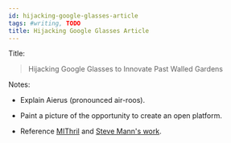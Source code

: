 ```yaml
---
id: hijacking-google-glasses-article
tags: #writing, TODO
title: Hijacking Google Glasses Article
---
```


Title:

> Hijacking Google Glasses to Innovate Past Walled Gardens

Notes:

* Explain Aierus (pronounced air-roos).

* Paint a picture of the opportunity to create an open platform.

* Reference [MIThril](http://www.media.mit.edu/wearables/mithril/) and [Steve Mann's work](http://en.wikipedia.org/wiki/Steve_Mann).